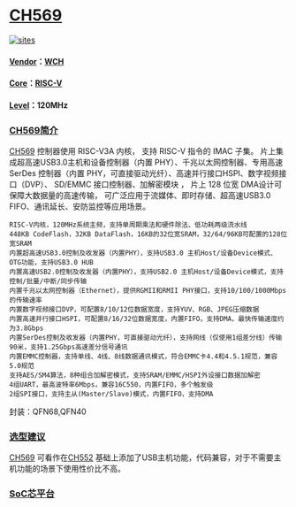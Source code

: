 ﻿# [CH569](https://github.com/SoCXin/CH569)

[![sites](http://182.61.61.133/link/resources/SoC.png)](http://www.SoC.Xin)

#### [Vendor](https://github.com/SoCXin/Vendor)：[WCH](https://github.com/SoCXin/WCH)
#### [Core](https://github.com/SoCXin/RISC-V)：[RISC-V](https://github.com/SoCXin/RISC-V)
#### [Level](https://github.com/SoCXin/Level)：120MHz

### [CH569简介](https://github.com/SoCXin/CH569/wiki)

[CH569](https://github.com/SoCXin/CH569) 控制器使用 RISC-V3A 内核， 支持 RISC-V 指令的 IMAC 子集。 片上集成超高速USB3.0主机和设备控制器（内置 PHY）、千兆以太网控制器、专用高速 SerDes 控制器（内置 PHY，可直接驱动光纤）、高速并行接口HSPI、数字视频接口（DVP）、 SD/EMMC 接口控制器、加解密模块 ， 片上 128 位宽 DMA设计可保障大数据量的高速传输， 可广泛应用于流媒体、即时存储、超高速USB3.0 FIFO、通讯延长、安防监控等应用场景。


```
RISC-V内核，120MHz系统主频，支持单周期乘法和硬件除法、低功耗两级流水线
448KB CodeFlash，32KB DataFlash，16KB的32位宽SRAM，32/64/96KB可配置的128位宽SRAM
内置超高速USB3.0控制及收发器（内置PHY），支持USB3.0 主机Host/设备Device模式、OTG功能，支持USB3.0 HUB
内置高速USB2.0控制及收发器（内置PHY），支持USB2.0 主机Host/设备Device模式，支持控制/批量/中断/同步传输
内置千兆以太网控制器（Ethernet），提供RGMII和RMII PHY接口，支持10/100/1000Mbps的传输速率
内置数字视频接口DVP，可配置8/10/12位数据宽度，支持YUV、RGB、JPEG压缩数据
内置高速并行接口HSPI，可配置8/16/32位数据宽度，内置FIFO，支持DMA，最快传输速度约为3.8Gbps
内置SerDes控制及收发器（内置PHY，可直接驱动光纤），支持网线（仅使用1组差分线）传输90米，支持1.25Gbps高速差分信号通讯
内置EMMC控制器，支持单线、4线、8线数据通讯模式，符合EMMC卡4.4和4.5.1规范，兼容5.0规范
支持AES/SM4算法，8种组合加解密模式，支持SRAM/EMMC/HSPI外设接口数据加解密
4组UART，最高波特率6Mbps，兼容16C550，内置FIFO，多个触发级
2组SPI接口，支持主从(Master/Slave)模式，内置FIFO，支持DMA

```
封装：QFN68,QFN40

### [选型建议](https://github.com/SoCXin)

[CH569](https://github.com/SoCXin/CH569) 可看作在[CH552](https://github.com/SoCXin/CH552) 基础上添加了USB主机功能，代码兼容，对于不需要主机功能的场景下使用性价比不高。

###  [SoC芯平台](http://www.SoC.Xin)
